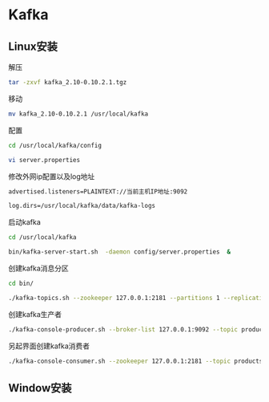 # Kafka

## Linux安装

解压

```bash
tar -zxvf kafka_2.10-0.10.2.1.tgz
```

移动

```bash
mv kafka_2.10-0.10.2.1 /usr/local/kafka
```

配置

```bash
cd /usr/local/kafka/config

vi server.properties
```

修改外网ip配置以及log地址

```bash
advertised.listeners=PLAINTEXT://当前主机IP地址:9092

log.dirs=/usr/local/kafka/data/kafka-logs
```

启动kafka

```bash
cd /usr/local/kafka

bin/kafka-server-start.sh  -daemon config/server.properties  &
```

创建kafka消息分区

```bash
cd bin/

./kafka-topics.sh --zookeeper 127.0.0.1:2181 --partitions 1 --replication-factor 1 --create --topic productscanlog
```

创建kafka生产者

```bash
./kafka-console-producer.sh --broker-list 127.0.0.1:9092 --topic productscanlog
```

另起界面创建kafka消费者

```bash
./kafka-console-consumer.sh --zookeeper 127.0.0.1:2181 --topic productscanlog
```

## Window安装